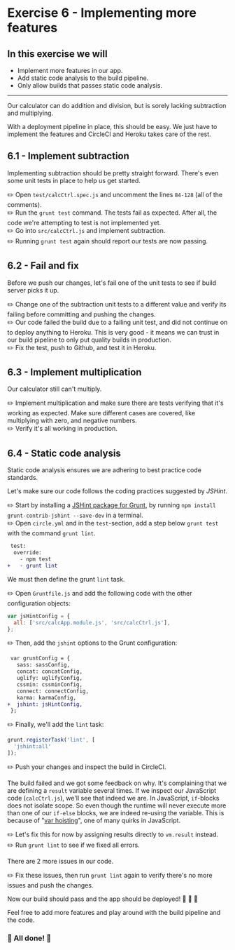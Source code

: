 # Exercise 6 - Implementing more features

## In this exercise we will
* Implement more features in our app.
* Add static code analysis to the build pipeline.
* Only allow builds that passes static code analysis.

<hr />

Our calculator can do addition and division, but is sorely lacking subtraction and multiplying.

With a deployment pipeline in place, this should be easy. We just have to implement the features and CircleCI and Heroku takes care of the rest.

## 6.1 - Implement subtraction
Implementing subtraction should be pretty straight forward. There's even some unit tests in place to help us get started.

:pencil2: Open `test/calcCtrl.spec.js` and uncomment the lines `84-128` (all of the comments).  
:pencil2: Run the `grunt test` command. The tests fail as expected. After all, the code we're attempting to test is not implemented yet.  
:pencil2: Go into `src/calcCtrl.js` and implement subtraction.  
:pencil2: Running `grunt test` again should report our tests are now passing.  

## 6.2 - Fail and fix
Before we push our changes, let's fail one of the unit tests to see if build server picks it up.

:pencil2: Change one of the subtraction unit tests to a different value and verify its failing before committing and pushing the changes.  
:pencil2: Our code failed the build due to a failing unit test, and did not continue on to deploy anything to Heroku. This is very good - it means we can trust in our build pipeline to only put quality builds in production.  
:pencil2: Fix the test, push to Github, and test it in Heroku.

## 6.3 - Implement multiplication
Our calculator still can't multiply.

:pencil2: Implement multiplication and make sure there are tests verifying that it's working as expected. Make sure different cases are covered, like multiplying with zero, and negative numbers.  
:pencil2: Verify it's all working in production.  

## 6.4 - Static code analysis
Static code analysis ensures we are adhering to best practice code standards.

Let's make sure our code follows the coding practices suggested by _JSHint_.

:pencil2: Start by installing a [JSHint package for Grunt](https://github.com/gruntjs/grunt-contrib-jshint), by running `npm install grunt-contrib-jshint --save-dev` in a terminal.  
:pencil2: Open `circle.yml` and in the `test`-section, add a step below `grunt test` with the command `grunt lint`.

```diff
 test:
  override:
    - npm test
+   - grunt lint
```

We must then define the grunt `lint` task.

:pencil2: Open `Gruntfile.js` and add the following code with the other configuration objects:

```js
var jsHintConfig = {
  all: ['src/calcApp.module.js', 'src/calcCtrl.js'],
};
```

:pencil2: Then, add the `jshint` options to the Grunt configuration:

```diff
 var gruntConfig = {
   sass: sassConfig,
   concat: concatConfig,
   uglify: uglifyConfig,
   cssmin: cssminConfig,
   connect: connectConfig,
   karma: karmaConfig,
+  jshint: jsHintConfig,
 };
```

:pencil2: Finally, we'll add the `lint` task:

```js
grunt.registerTask('lint', [
  'jshint:all'
]);
```

:pencil2: Push your changes and inspect the build in CircleCI.

The build failed and we got some feedback on why. It's complaining that we are defining a `result` variable several times. If we inspect our JavaScript code (`calcCtrl.js`), we'll see that indeed we are. In JavaScript, `if`-blocks does not isolate scope. So even though the runtime will never execute more than one of our `if-else` blocks, we are indeed re-using the variable. This is because of "[var hoisting](https://developer.mozilla.org/en/docs/Web/JavaScript/Reference/Statements/var#var_hoisting)", one of many quirks in JavaScript.

:pencil2: Let's fix this for now by assigning results directly to `vm.result` instead.  
:pencil2: Run `grunt lint` to see if we fixed all errors.  

There are 2 more issues in our code.

:pencil2: Fix these issues, then run `grunt lint` again to verify there's no more issues and push the changes.

Now our build should pass and the app should be deployed! :tada: :tada: :tada:

Feel free to add more features and play around with the build pipeline and the code.

### :1st_place_medal: All done! :1st_place_medal:
